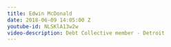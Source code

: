 ```yaml
---
title: Edwin McDonald
date: 2018-06-09 14:05:00 Z
youtube-id: NLSKlA13w2w
video-description: Debt Collective member - Detroit
---
```



